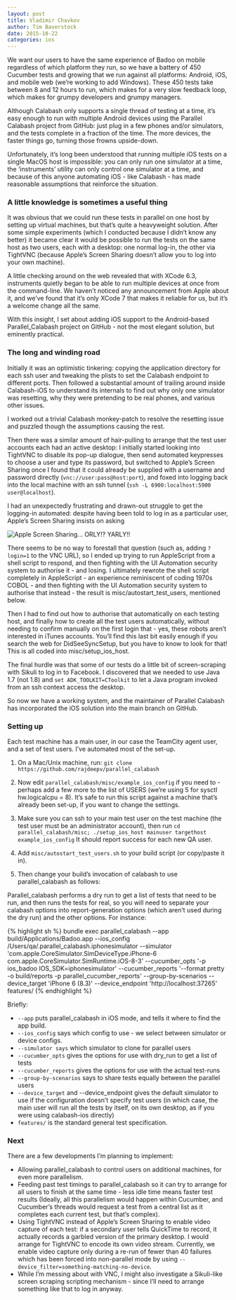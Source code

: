 ```yaml
---
layout: post
title: Vladimir Chavkov
author: Tim Baverstock
date: 2015-10-22
categories: ios
---
```


We want our users to have the same experience of Badoo on mobile regardless of which platform they run, so we have a battery of 450 Cucumber tests and growing that we run against all platforms: Android, iOS, and mobile web (we’re working to add Windows). These 450 tests take between 8 and 12 hours to run, which makes for a very slow feedback loop, which makes for grumpy developers and grumpy managers.

Although Calabash only supports a single thread of testing at a time, it’s easy enough to run with multiple Android devices using the Parallel Calabash project from GitHub: just plug in a few phones and/or simulators, and the tests complete in a fraction of the time. The more devices, the faster things go, turning those frowns upside-down.

Unfortunately, it’s long been understood that running multiple iOS tests on a single MacOS host is impossible: you can only run one simulator at a time, the ‘instruments’ utility can only control one simulator at a time, and because of this anyone automating iOS - like Calabash - has made reasonable assumptions that reinforce the situation.

### A little knowledge is sometimes a useful thing

It was obvious that we could run these tests in parallel on one host by setting up virtual machines, but that’s quite a heavyweight solution. After some simple experiments (which I conducted because I didn’t know any better) it became clear it would be possible to run the tests on the same host as two users, each with a desktop: one normal log-in, the other via TightVNC (because Apple’s Screen Sharing doesn’t allow you to log into your own machine).

A little checking around on the web revealed that with XCode 6.3, instruments quietly began to be able to run multiple devices at once from the command-line. We haven’t noticed any announcement from Apple about it, and we’ve found that it’s only XCode 7 that makes it reliable for us, but it’s a welcome change all the same.

With this insight, I set about adding iOS support to the Android-based Parallel_Calabash project on GitHub - not the most elegant solution, but eminently practical.

### The long and winding road

Initially it was an optimistic tinkering: copying the application directory for each ssh user and tweaking the plists to set the Calabash endpoint to different ports. Then followed a substantial amount of trailing around inside Calabash-iOS to understand its internals to find out why only one simulator was resetting, why they were pretending to be real phones, and various other issues. 

I worked out a trivial Calabash monkey-patch to resolve the resetting issue and puzzled though the assumptions causing the rest.

Then there was a similar amount of hair-pulling to arrange that the test user accounts each had an active desktop: I initially started looking into TightVNC to disable its pop-up dialogue, then send automated keypresses to choose a user and type its password, but switched to Apple’s Screen Sharing once I found that it could already be supplied with a username and password directly (`vnc://user:pass@host:port`), and foxed into logging back into the local machine with an ssh tunnel (`ssh -L 6900:localhost:5900 user@localhost`).

I had an unexpectedly frustrating and drawn-out struggle to get the logging-in automated: despite having been told to log in as a particular user, Apple’s Screen Sharing insists on asking

![Apple Screen Sharing... ORLY!? YARLY!!]({{page.imgdir}}/apple-screen-sharing-really.png) 

There seems to be no way to forestall that question (such as, adding `?login=1` to the VNC URL), so I ended up trying to run AppleScript from a shell script to respond, and then fighting with the UI Automation security system to authorise it - and losing. I ultimately rewrote the shell script completely in AppleScript - an experience reminiscent of coding 1970s COBOL - and then fighting with the UI Automation security system to authorise that instead - the result is misc/autostart_test_users, mentioned below.

Then I had to find out how to authorise that automatically on each testing host, and finally how to create all the test users automatically, without needing to confirm manually on the first login that - yes, these robots aren’t interested in iTunes accounts. You’ll find this last bit easily enough if you search the web for DidSeeSyncSetup, but you have to know to look for that! This is all coded into misc/setup_ios_host.

The final hurdle was that some of our tests do a little bit of screen-scraping with Sikuli to log in to Facebook. I discovered that we needed to use Java 1.7 (not 1.8) and `set ADK_TOOLKIT=CToolkit` to let a Java program invoked from an ssh context access the desktop.

So now we have a working system, and the maintainer of Parallel Calabash has incorporated the iOS solution into the main branch on GitHub. 

### Setting up

Each test machine has a main user, in our case the TeamCity agent user, and a set of test users. I’ve automated most of the set-up.

1. On a Mac/Unix machine, run: `git clone https://github.com/rajdeepv/parallel_calabash`

1. Now edit `parallel_calabash/misc/example_ios_config` if you need to - perhaps add a few more to the list of USERS (we’re using 5 for sysctl hw.logicalcpu = 8). It’s safe to run this script against a machine that’s already been set-up, if you want to change the settings.

1. Make sure you can ssh to your main test user on the test machine (the test user must be an administrator account), then run `cd parallel_calabash/misc; ./setup_ios_host mainuser targethost example_ios_config` It should report success for each new QA user.

1. Add `misc/autostart_test_users.sh` to your build script (or copy/paste it in).

1. Then change your build’s invocation of calabash to use parallel_calabash as follows:

Parallel_calabash performs a dry run to get a list of tests that need to be run, and then runs the tests for real, so you will need to separate your calabash options into report-generation options (which aren’t used during the dry run) and the other options. For instance:

{% highlight sh %}
bundle exec parallel_calabash
  --app build/Applications/Badoo.app
  --ios_config /Users/qa/.parallel_calabash.iphonesimulator
  --simulator 'com.apple.CoreSimulator.SimDeviceType.iPhone-6 com.apple.CoreSimulator.SimRuntime.iOS-8-3'
  --cucumber_opts '-p ios_badoo IOS_SDK=iphonesimulator'
  --cucumber_reports '--format pretty -o build/reports -p parallel_cucumber_reports'
  --group-by-scenarios
  --device_target 'iPhone 6 (8.3)'
  --device_endpoint 'http://localhost:37265'
  features/
{% endhighlight %}

Briefly:

- `--app` puts parallel_calabash in iOS mode, and tells it where to find the app build.
- `--ios_config` says which config to use - we select between simulator or device configs.
- `--simulator says` which simulator to clone for parallel users
- `--cucumber_opts` gives the options for use with dry_run to get a list of tests
- `--cucumber_reports` gives the options for use with the actual test-runs
- `--group-by-scenarios` says to share tests equally between the parallel users
- `--device_target` and --device_endpoint gives the default simulator to use if the configuration doesn’t specify test users (in which case, the main user will run all the tests by itself, on its own desktop, as if you were using calabash-ios directly)
- `features/` is the standard general test specification.

### Next

There are a few developments I’m planning to implement:

* Allowing parallel_calabash to control users on additional machines, for even more parallelism.
* Feeding past test timings to parallel_calabash so it can try to arrange for all users to finish at the same time - less idle time means faster test results (Ideally, all this parallelism would happen within Cucumber, and Cucumber’s threads would request a test from a central list as it completes each current test, but that’s complex).
* Using TightVNC instead of Apple’s Screen Sharing to enable video capture of each test: if a secondary user tells QuickTime to record, it actually records a garbled version of the primary desktop. I would arrange for TightVNC to encode its own video stream. Currently, we enable video capture only during a re-run of fewer than 40 failures which has been forced into non-parallel mode by using `--device_filter=something-matching-no-device`.
* While I’m messing about with VNC, I might also investigate a Sikuli-like screen scraping scripting mechanism - since I’ll need to arrange something like that to log in anyway.

